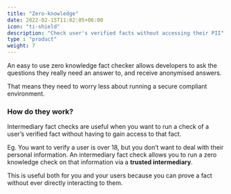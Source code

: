 ```yaml
---
title: "Zero-knowledge"
date: 2022-02-15T11:02:05+06:00
icon: "ti-shield"
description: "Check user's verified facts without accessing their PII"
type : "product"
weight: 7
---
```


An easy to use zero knowledge fact checker allows developers to ask the questions they really need an answer to, and receive anonymised answers.

That means they need to worry less about running a secure compliant environment.

### How do they work?

Intermediary fact checks are useful when you want to run a check of a user’s verified fact without having to gain access to that fact.

Eg. You want to verify a user is over 18, but you don’t want to deal with their personal information. An intermediary fact check allows you to run a zero knowledge check on that information via a **trusted intermediary**.

This is useful both for you and your users because you can prove a fact without ever directly interacting to them.

